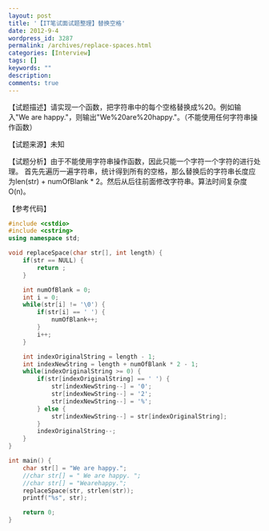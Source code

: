 ```yaml
---
layout: post
title: '【IT笔试面试题整理】替换空格'
date: 2012-9-4
wordpress_id: 3287
permalink: /archives/replace-spaces.html
categories: [Interview]
tags: []
keywords: ""
description: 
comments: true
---
```

【试题描述】请实现一个函数，把字符串中的每个空格替换成%20。例如输入"We are happy."，则输出"We%20are%20happy."。（不能使用任何字符串操作函数）

【试题来源】未知

【试题分析】由于不能使用字符串操作函数，因此只能一个字符一个字符的进行处理。 首先先遍历一遍字符串，统计得到所有的空格，那么替换后的字符串长度应 为len(str) + numOfBlank * 2。然后从后往前面修改字符串。算法时间复杂度O(n)。

【参考代码】

``` cpp 
#include <cstdio>
#include <cstring>
using namespace std;

void replaceSpace(char str[], int length) {
	if(str == NULL) {
		return ;
	}

	int numOfBlank = 0;
	int i = 0;
	while(str[i] != '\0') {
		if(str[i] == ' ') {
			numOfBlank++;
		}
		i++;
	}

	int indexOriginalString = length - 1;
	int indexNewString = length + numOfBlank * 2 - 1;
	while(indexOriginalString >= 0) {
		if(str[indexOriginalString] == ' ') {
			str[indexNewString--] = '0';
			str[indexNewString--] = '2';
			str[indexNewString--] = '%';
		} else {
			str[indexNewString--] = str[indexOriginalString];
		}
		indexOriginalString--;
	}
}

int main() {
	char str[] = "We are happy.";
	//char str[] = " We are happy. ";
	//char str[] = "Wearehappy.";
	replaceSpace(str, strlen(str));
	printf("%s", str);

	return 0;
}
```
